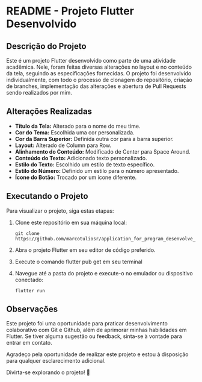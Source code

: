 # README - Projeto Flutter Desenvolvido

## Descrição do Projeto

Este é um projeto Flutter desenvolvido como parte de uma atividade acadêmica. Nele, foram feitas diversas alterações no layout e no conteúdo da tela, seguindo as especificações fornecidas. O projeto foi desenvolvido individualmente, com todo o processo de clonagem do repositório, criação de branches, implementação das alterações e abertura de Pull Requests sendo realizados por mim.

## Alterações Realizadas

- **Título da Tela:** Alterado para o nome do meu time.
- **Cor do Tema:** Escolhida uma cor personalizada.
- **Cor da Barra Superior:** Definida outra cor para a barra superior.
- **Layout:** Alterado de Column para Row.
- **Alinhamento do Conteúdo:** Modificado de Center para Space Around.
- **Conteúdo do Texto:** Adicionado texto personalizado.
- **Estilo do Texto:** Escolhido um estilo de texto específico.
- **Estilo do Número:** Definido um estilo para o número apresentado.
- **Ícone do Botão:** Trocado por um ícone diferente.

## Executando o Projeto

Para visualizar o projeto, siga estas etapas:

1. Clone este repositório em sua máquina local:
    ```
    git clone https://github.com/marcotuliosr/application_for_program_desenvolve_grupo_boticario
    ```

2. Abra o projeto Flutter em seu editor de código preferido.


3. Execute o comando flutter pub get em seu terminal

4. Navegue até a pasta do projeto e execute-o no emulador ou dispositivo conectado:
    ```
    flutter run
    ```

## Observações

Este projeto foi uma oportunidade para praticar desenvolvimento colaborativo com Git e Github, além de aprimorar minhas habilidades em Flutter. Se tiver alguma sugestão ou feedback, sinta-se à vontade para entrar em contato.

Agradeço pela oportunidade de realizar este projeto e estou à disposição para qualquer esclarecimento adicional.

Divirta-se explorando o projeto! 🚀
